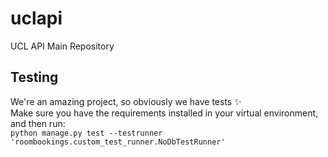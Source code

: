 # uclapi
UCL API Main Repository

## Testing
We're an amazing project, so obviously we have tests :sparkles:  
Make sure you have the requirements installed in your virtual environment, and then run:  
`python manage.py test --testrunner 'roombookings.custom_test_runner.NoDbTestRunner'`
